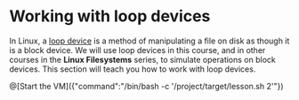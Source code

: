 # Working with loop devices

In Linux, a [loop device](https://en.wikipedia.org/wiki/Loop_device) is a method of manipulating a file on disk as though it is
a block device. We will use loop devices in this course, and in other courses in the **Linux Filesystems** series, to simulate
operations on block devices. This section will teach you how to work with loop devices.

@[Start the VM]({"command":"/bin/bash -c '/project/target/lesson.sh 2'"})




